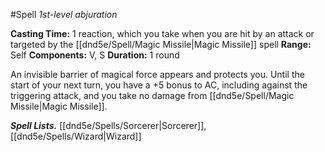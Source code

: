 #Spell
*1st-level abjuration*

**Casting Time:** 1 reaction, which you take when you are hit by an attack or targeted by the [[dnd5e/Spell/Magic Missile\|Magic Missile]] spell
**Range:** Self
**Components:** V, S
**Duration:** 1 round

An invisible barrier of magical force appears and protects you. Until the start of your next turn, you have a +5 bonus to AC, including against the triggering attack, and you take no damage from [[dnd5e/Spell/Magic Missile\|Magic Missile]].

***Spell Lists.*** [[dnd5e/Spells/Sorcerer\|Sorcerer]], [[dnd5e/Spells/Wizard\|Wizard]]